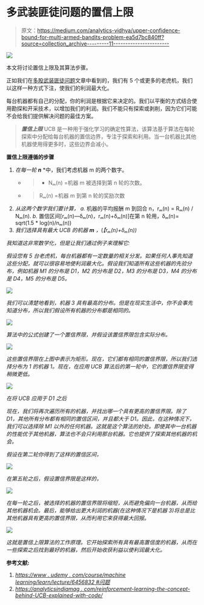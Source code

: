# 多武装匪徒问题的置信上限

> 原文：<https://medium.com/analytics-vidhya/upper-confidence-bound-for-multi-armed-bandits-problem-ea5d7bc840ff?source=collection_archive---------11----------------------->

![](img/f89e6edf9a0f46c7f12a21d4d86e088a.png)

本文将讨论置信上限及其算法步骤。

正如我们在[多股武装匪徒问题](/analytics-vidhya/the-multi-armed-bandit-problem-in-reinforcement-learning-cf46adc6d269)文章中看到的，我们有 5 个或更多的老虎机，我们以这样一种方式下注，使我们的利润最大化。

每台机器都有自己的分配，你的利润是根据它来决定的。我们以平衡的方式结合使用勘探和开采技术，以增加我们的利润。我们不能只有探索或剥削，因为它们可能不会给我们提供解决问题的最佳方案。

> ***置信上限*** UCB 是一种用于强化学习的确定性算法，该算法基于算法在每轮探索中分配给每台机器的置信边界，专注于探索和利用。当一台机器比其他机器使用得更多时，这些边界会减小。

**置信上限遵循的步骤**

1.  *在每一轮* ***n*** *中，我们考虑机器 m 的两个数字。
    - >* Nₘ(n) =机器 m 被选择到第 n 轮的次数。
    - > Rₘ(n) =机器 m 到第 n 轮的奖励次数
2.  *从这两个数字我们要计算，
    a.* 机器的平均报酬 m 到回合 n，rₘ(n) = Rₘ(n) / Nₘ(n).
    *b.* 置信区间[rₘ(n)—δₘ(n)，rₘ(n)+δₘ(n)]在第 n 轮用，δₘ(n)= sqrt(1.5 * log(n)/nₘ(n))
3.  *我们选择具有最大 UCB 的机器* ***m*** *，*(*【rₘ(n)+δₘ(n))*

*我知道这非常数学化，但是让我们通过例子来理解它:*

*假设您有 5 台老虎机，每台机器都有一定数量的相关分发。如果任何人事先知道这些分配，就可以很容易地使利润最大化。假设我们知道所有这些机器的先验分布，例如机器 M1 的分布是 D1，M2 的分布是 D2，M3 的分布是 D3，M4 的分布是 D4，M5 的分布是 D5。*

*![](img/62602e231f99e1de504efead176168e1.png)*

*我们可以清楚地看到，机器 3 具有最高的分布。但是在现实生活中，你不会事先知道分布，所以我们假设所有机器的分布都是相同的。*

*![](img/bee5d431dc825e9aa016eeeebbcbf70c.png)*

*算法中的公式创建了一个置信界限，并假设该置信界限包含实际分布。*

*![](img/e16821ca926a39b58a325eaa57abc8d4.png)*

*这些置信界限在上图中表示为矩形。现在，它们都有相同的置信界限，所以我们选择分布为 1 的机器 1。现在，在应用 UCB 算法后的第一轮中，它的置信界限变得稍微更低。*

*![](img/5bba3b2f68f9619f1645eb2e292d951c.png)*

*在将 UCB 应用于 D1 之后*

*现在，我们将再次遍历所有的机器，并找出哪一个具有更高的置信界限。除了 D1，其他所有分布都有相同的置信区间，并且都大于 D1。因此，在这种情况下，我们可以选择除 M1 以外的任何机器。这就是这个算法的妙处。即使其中一台机器的性能优于其他机器，算法也不会只利用那台机器。它也提供了探索其他机器的机会。*

*假设在第二轮你得到了这样的置信区间，*

*![](img/701f646e38c652ecae96feae646e5c26.png)*

*在第五轮之后，假设置信界限是这样的，*

*![](img/00045dc90f7238d902a5aa5519216da2.png)*

*在每一轮之后，被选择的机器的置信界限将缩短，从而避免偏向一台机器，从而给其他机器机会。最后，能够给出更大利润的机器(在这种情况下是机器 3)将总是比其他机器具有更高的置信界限，从而利用它来获得最大回报。*

*![](img/e3c5bf1fc492eb933a18f4537516a606.png)*

*这就是置信上限算法的工作原理。它开始探索所有具有最高置信度的机器，从而在一些探索之后找到最好的机器，然后开始收获利益以使利润最大化。*

**参考文献:**

1.  *[https://www . udemy . com/course/machine learning/learn/lecture/6456832 #问题](https://www.udemy.com/course/machinelearning/learn/lecture/6456832#questions)*
2.  *[https://analyticsindiamag . com/reinforcement-learning-the-concept-behind-UCB-explained-with-code/](https://analyticsindiamag.com/reinforcement-learning-the-concept-behind-ucb-explained-with-code/)*